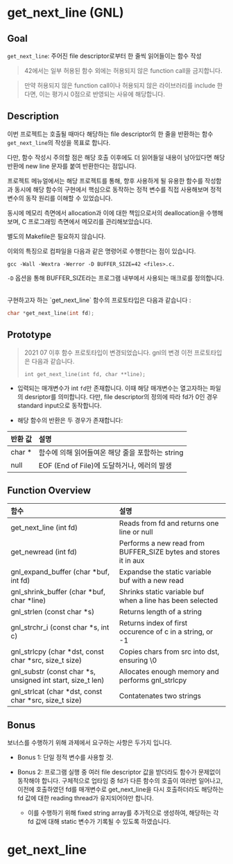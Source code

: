 # get_next_line (GNL)

## Goal
`get_next_line`: 주어진 file descriptor로부터 한 줄씩 읽어들이는 함수 작성

> 42에서는 일부 허용된 함수 외에는 허용되지 않은 function call을 금지합니다. 

> 만약 허용되지 않은 function call이나 허용되지 않은 라이브러리를 include 한다면, 
> 이는 평가시 0점으로 반영되는 사유에 해당합니다.


## Description

이번 프로젝트는 호출될 때마다 해당하는 file descriptor의 한 줄을 반환하는 함수 `get_next_line`의 작성을 목표로 합니다. 

다만, 함수 작성시 주의할 점은 해당 호출 이후에도 더 읽어들일 내용이 남아있다면 해당 반환에 new line 문자를 붙여 반환한다는 점입니다. 

프로젝트 메뉴얼에서는 해당 프로젝트를 통해, 향후 사용하게 될 유용한 함수를 작성함과 동시에 해당 함수의 구현에서 핵심으로 동작하는 정적 변수를 직접 사용해보며 정적 변수의 동작 원리를 이해할 수 있었습니다.

동시에 메모리 측면에서 allocation과 이에 대한 책임으로서의 deallocation을 수행해보며, C 프로그래밍 측면에서 메모리를 관리해보았습니다.

별도의 Makefile은 필요하지 않습니다.

이외의 특징으로 컴파일을 다음과 같은 명령어로 수행한다는 점이 있습니다.
```
gcc -Wall -Wextra -Werror -D BUFFER_SIZE=42 <files>.c.
```

`-D` 옵션을 통해 BUFFER_SIZE라는 프로그램 내부에서 사용되는 매크로를 정의합니다.  

<br>
구현하고자 하는 `get_next_line` 함수의 프로토타입은 다음과 같습니다 : 

```c
char *get_next_line(int fd);
```

## Prototype
> 2021 07 이후 함수 프로토타입이 변경되었습니다. gnl의 변경 이전 프로토타입은 다음과 같습니다. 
> 
> `int get_next_line(int fd, char **line);`


- 입력되는 매개변수가 int `fd`만 존재합니다. 이때 해당 매개변수는 열고자하는 파일의 desriptor를 의미합니다. 다만, file descriptor의 정의에 따라 fd가 0인 경우 standard input으로 동작합니다.

- 해당 함수의 반환은 두 경우가 존재합니다:
  

| 반환 값 | 설명 |
| :---------- | :-----------|
|char *| 함수에 의해 읽어들여온 해당 줄을 포함하는 string |
| null	|EOF (End of File)에 도달하거나, 에러의 발생 |

## Function Overview

| 함수 | 설명 |
| :-- | :---------|
| get_next_line (int fd) |  Reads from fd and returns one line or null |
| get_newread (int fd) | Performs a new read from BUFFER_SIZE bytes and stores it in aux |
| gnl_expand_buffer (char *buf, int fd) | Expandse the static variable buf with a new read |
| gnl_shrink_buffer (char *buf, char *line) | Shrinks static variable buf when a line has been selected |
| gnl_strlen (const char *s) | Returns length of a string |
| gnl_strchr_i (const char *s, int c) | Returns index of first occurence of c in a string, or -1 |
| gnl_strlcpy (char *dst, const char *src, size_t size) | Copies chars from src into dst, ensuring \0 |
| gnl_substr (const char *s, unsigned int start, size_t len) | Allocates enough memory and performs gnl_strlcpy |
| gnl_strlcat (char *dst, const char *src, size_t size) | Contatenates two strings |


## Bonus

보너스를 수행하기 위해 과제에서 요구하는 사항은 두가지 입니다.

* Bonus 1: 단일 정적 변수를 사용할 것. 
  
* Bonus 2: 프로그램 실행 중 여러 file descriptor 값을 받더라도 함수가 문제없이 동작해야 합니다. 구체적으로 업타임 중 fd가 다른 함수의 호출이 여러번 일어나고, 이전에 호출하였던 fd를 매개변수로 get_next_line을 다시 호출하더라도 해당하는 fd 값에 대한 reading thread가 유지되어야만 합니다.
  * 이를 수행하기 위해 fixed string array를 추가적으로 생성하여, 해당하는 각 fd 값에 대해 static 변수가 기록될 수 있도록 하였습니다. 


# get_next_line
